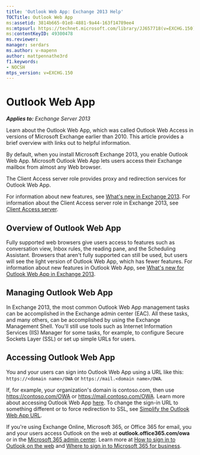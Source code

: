 ```yaml
---
title: 'Outlook Web App: Exchange 2013 Help'
TOCTitle: Outlook Web App
ms:assetid: 3814b665-01e8-4881-9a44-163f14789ee4
ms:mtpsurl: https://technet.microsoft.com/library/JJ657718(v=EXCHG.150)
ms:contentKeyID: 49300478
ms.reviewer: 
manager: serdars
ms.author: v-mapenn
author: mattpennathe3rd
f1.keywords:
- NOCSH
mtps_version: v=EXCHG.150
---
```


# Outlook Web App

_**Applies to:** Exchange Server 2013_

Learn about the Outlook Web App, which was called Outlook Web Access in versions of Microsoft Exchange earlier than 2010. This article provides a brief overview with links out to helpful information.

By default, when you install Microsoft Exchange 2013, you enable Outlook Web App. Microsoft Outlook Web App lets users access their Exchange mailbox from almost any Web browser.

The Client Access server role provides proxy and redirection services for Outlook Web App.

For information about new features, see [What's new in Exchange 2013](what-s-new-in-exchange-2013-exchange-2013-help.md). For information about the Client Access server role in Exchange 2013, see [Client Access server](client-access-server-exchange-2013-help.md).

## Overview of Outlook Web App

Fully supported web browsers give users access to features such as conversation view, Inbox rules, the reading pane, and the Scheduling Assistant. Browsers that aren't fully supported can still be used, but users will see the light version of Outlook Web App, which has fewer features. For information about new features in Outlook Web App, see [What's new for Outlook Web App in Exchange 2013](what-s-new-for-outlook-web-app-in-exchange-2013-exchange-2013-help.md).

## Managing Outlook Web App

In Exchange 2013, the most common Outlook Web App management tasks can be accomplished in the Exchange admin center (EAC). All these tasks, and many others, can be accomplished by using the Exchange Management Shell. You'll still use tools such as Internet Information Services (IIS) Manager for some tasks, for example, to configure Secure Sockets Layer (SSL) or set up simple URLs for users.

## Accessing Outlook Web App

You and your users can sign into Outlook Web App using a URL like this: `https://<domain name>/OWA` or `https://mail.<domain name>/OWA`.

If, for example, your organization's domain is contoso.com, then use <https://contoso.com/OWA> or <https://mail.contoso.com/OWA>. Learn more about accessing Outlook Web App [here](https://docs.microsoft.com/exchange/troubleshoot/client-connectivity/set-up-web-access). To change the sign-in URL to something different or to force redirection to SSL, see [Simplify the Outlook Web App URL](simplify-the-outlook-web-app-url-exchange-2013-help.md).

If you're using Exchange Online, Microsoft 365, or Office 365 for email, you and your users access Outlook on the web at **outlook.office365.com/owa** or in the [Microsoft 365 admin center](https://admin.microsoft.com). Learn more at [How to sign in to Outlook on the web](https://support.office.com/en-us/article/763fab4d-0138-4814-b450-37fc286bcb79) and [Where to sign in to Microsoft 365 for business](https://support.office.com/article/e9eb7d51-5430-4929-91ab-6157c5a050b4).
